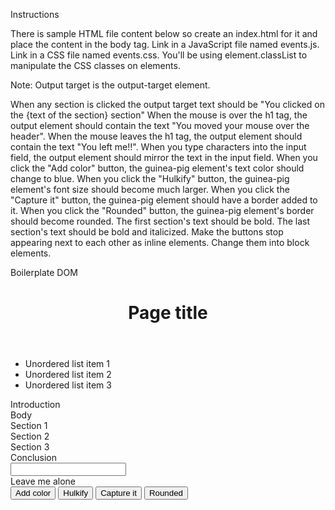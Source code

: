 Instructions

There is sample HTML file content below so create an index.html for it and place the content in the body tag.
Link in a JavaScript file named events.js.
Link in a CSS file named events.css. You'll be using element.classList to manipulate the CSS classes on elements.

Note: Output target is the output-target element.

When any section is clicked the output target text should be "You clicked on the {text of the section} section"
When the mouse is over the h1 tag, the output element should contain the text "You moved your mouse over the header".
When the mouse leaves the h1 tag, the output element should contain the text "You left me!!".
When you type characters into the input field, the output element should mirror the text in the input field.
When you click the "Add color" button, the guinea-pig element's text color should change to blue.
When you click the "Hulkify" button, the guinea-pig element's font size should become much larger.
When you click the "Capture it" button, the guinea-pig element should have a border added to it.
When you click the "Rounded" button, the guinea-pig element's border should become rounded.
The first section's text should be bold.
The last section's text should be bold and italicized.
Make the buttons stop appearing next to each other as inline elements. Change them into block elements.

Boilerplate DOM

<header id="page-header">
    <h1 id="page-title">Page title</h1>
  </header>

  <ul>
    <li>Unordered list item 1</li>
    <li>Unordered list item 2</li>
    <li>Unordered list item 3</li>
  </ul>

  <article>
    <section class="article-section">Introduction</section>
    <section class="article-section">Body</section>
    <section class="article-section">Section 1</section>
    <section class="article-section">Section 2</section>
    <section class="article-section">Section 3</section>
    <section class="article-section">Conclusion</section>
  </article>

  <input type="text" id="keypress-input">

  <div id="output-target"></div>

  <div id="guinea-pig">Leave me alone</div>
  <button id="add-color">Add color</button>
  <button id="make-large">Hulkify</button>
  <button id="add-border">Capture it</button>
  <button id="add-rounding">Rounded</button>